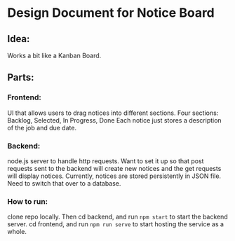 # Design Document for Notice Board

## Idea:
Works a bit like a Kanban Board.

## Parts:

### Frontend:
UI that allows users to drag notices into different sections.
Four sections: Backlog, Selected, In Progress, Done
Each notice just stores a description of the job and due date.

### Backend:
node.js server to handle http requests.
Want to set it up so that post requests sent to the backend will create new notices and the get requests will display notices.
Currently, notices are stored persistently in JSON file. Need to switch that over to a database.

### How to run:
clone repo locally.
Then cd backend, and run `npm start` to start the backend server.
cd frontend, and run `npm run serve` to start hosting the service as a whole.

